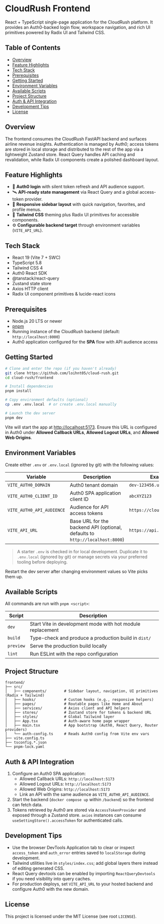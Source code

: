 # CloudRush Frontend

React + TypeScript single-page application for the CloudRush platform. It provides an Auth0-backed login flow, workspace navigation, and rich UI primitives powered by Radix UI and Tailwind CSS.

## Table of Contents

- [Overview](#overview)
- [Feature Highlights](#feature-highlights)
- [Tech Stack](#tech-stack)
- [Prerequisites](#prerequisites)
- [Getting Started](#getting-started)
- [Environment Variables](#environment-variables)
- [Available Scripts](#available-scripts)
- [Project Structure](#project-structure)
- [Auth & API Integration](#auth--api-integration)
- [Development Tips](#development-tips)
- [License](#license)

## Overview

The frontend consumes the CloudRush FastAPI backend and surfaces airline revenue insights. Authentication is managed by Auth0; access tokens are stored in local storage and distributed to the rest of the app via a lightweight Zustand store. React Query handles API caching and revalidation, while Radix UI components create a polished dashboard layout.

## Feature Highlights

- 🔐 **Auth0 login** with silent token refresh and API audience support.
- 🛰️ **API-ready state management** via React Query and a global access-token provider.
- 🧭 **Responsive sidebar layout** with quick navigation, favorites, and profile menus.
- 🎨 **Tailwind CSS** theming plus Radix UI primitives for accessible components.
- ⚙️ **Configurable backend target** through environment variables (`VITE_API_URL`).

## Tech Stack

- React 19 (Vite 7 + SWC)
- TypeScript 5.8
- Tailwind CSS 4
- Auth0 React SDK
- @tanstack/react-query
- Zustand state store
- Axios HTTP client
- Radix UI component primitives & lucide-react icons

## Prerequisites

- Node.js 20 LTS or newer
- [pnpm](https://pnpm.io/installation)
- Running instance of the CloudRush backend (default: `http://localhost:8000`)
- Auth0 application configured for the **SPA** flow with API audience access

## Getting Started

```bash
# Clone and enter the repo (if you haven't already)
git clone https://github.com/loihnt05/cloud-rush.git
cd cloud-rush/frontend

# Install dependencies
pnpm install

# Copy environment defaults (optional)
cp .env .env.local  # or create .env.local manually

# Launch the dev server
pnpm dev
```

Vite will start the app at <http://localhost:5173>. Ensure this URL is configured in Auth0 under **Allowed Callback URLs**, **Allowed Logout URLs**, and **Allowed Web Origins**.

## Environment Variables

Create either `.env` or `.env.local` (ignored by git) with the following values:

| Variable | Description | Example |
| --- | --- | --- |
| `VITE_AUTH0_DOMAIN` | Auth0 tenant domain | `dev-123456.us.auth0.com` |
| `VITE_AUTH0_CLIENT_ID` | Auth0 SPA application client ID | `abcXYZ123` |
| `VITE_AUTH0_API_AUDIENCE` | Audience for API access tokens | `https://cloudrush-api` |
| `VITE_API_URL` | Base URL for the backend API (optional, defaults to `http://localhost:8000`) | `https://api.cloudrush.dev` |

> A starter `.env` is checked in for local development. Duplicate it to `.env.local` (ignored by git) or manage secrets via your preferred tooling before deploying.

Restart the dev server after changing environment values so Vite picks them up.

## Available Scripts

All commands are run with `pnpm <script>`:

| Script | Description |
| --- | --- |
| `dev` | Start Vite in development mode with hot module replacement |
| `build` | Type-check and produce a production build in `dist/` |
| `preview` | Serve the production build locally |
| `lint` | Run ESLint with the repo configuration |

## Project Structure

```
frontend/
├── src/
│   ├── components/        # Sidebar layout, navigation, UI primitives (Radix + Tailwind)
│   ├── hooks/             # Custom hooks (e.g., responsive helpers)
│   ├── pages/             # Routable pages like Home and About
│   ├── services/          # Axios client and API helpers
│   ├── stores/            # Zustand store for tokens & backend URL
│   ├── styles/            # Global Tailwind layer
│   ├── App.tsx            # Auth-aware home page wrapper
│   ├── main.tsx           # App bootstrap (Auth0, React Query, Router providers)
│   └── auth-config.ts     # Reads Auth0 config from Vite env vars
├── vite.config.ts
├── tsconfig.*.json
└── pnpm-lock.yaml
```

## Auth & API Integration

1. Configure an Auth0 SPA application:
   - Allowed Callback URLs: `http://localhost:5173`
   - Allowed Logout URLs: `http://localhost:5173`
   - Allowed Web Origins: `http://localhost:5173`
   - Link an API with the same audience as `VITE_AUTH0_API_AUDIENCE`.
2. Start the backend (`docker compose up` within `/backend`) so the frontend can fetch data.
3. Tokens retrieved by Auth0 are stored via `AccessTokenProvider` and exposed through a Zustand store. `axios` instances can consume `useSettingStore().accessToken` for authenticated calls.

## Development Tips

- Use the browser DevTools Application tab to clear or inspect `access_token` and `auth_error` entries saved to `localStorage` during development.
- Tailwind utilities live in `styles/index.css`; add global layers there instead of editing generated CSS.
- React Query devtools can be enabled by importing `ReactQueryDevtools` if you need visibility into query caches.
- For production deploys, set `VITE_API_URL` to your hosted backend and configure Auth0 with the new domain.

## License

This project is licensed under the MIT License (see root `LICENSE`).
